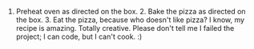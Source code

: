 1. Preheat oven as directed on the box. 2. Bake the pizza as directed on the box. 3. Eat the pizza, because who doesn't like pizza? I know, my recipe is amazing. Totally creative. Please don't tell me I failed the project; I can code, but I can't cook. :)
